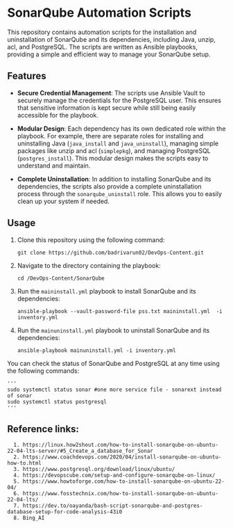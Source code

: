 # SonarQube Automation Scripts

This repository contains automation scripts for the installation and uninstallation of SonarQube and its dependencies, including Java, unzip, acl, and PostgreSQL. The scripts are written as Ansible playbooks, providing a simple and efficient way to manage your SonarQube setup.

## Features

- **Secure Credential Management**: The scripts use Ansible Vault to securely manage the credentials for the PostgreSQL user. This ensures that sensitive information is kept secure while still being easily accessible for the playbook.

- **Modular Design**: Each dependency has its own dedicated role within the playbook. For example, there are separate roles for installing and uninstalling Java (`java_install` and `java_uninstall`), managing simple packages like unzip and acl (`simplepkg`), and managing PostgreSQL (`postgres_install`). This modular design makes the scripts easy to understand and maintain.

- **Complete Uninstallation**: In addition to installing SonarQube and its dependencies, the scripts also provide a complete uninstallation process through the `sonarqube_uninstall` role. This allows you to easily clean up your system if needed.

## Usage

1. Clone this repository using the following command:

    ```
    git clone https://github.com/badrivarun02/DevOps-Content.git
    ```

2. Navigate to the directory containing the playbook:

    ```
    cd /DevOps-Content/SonarQube
    ```

3. Run the `maininstall.yml` playbook to install SonarQube and its dependencies:

    ```
    ansible-playbook --vault-password-file pss.txt maininstall.yml  -i inventory.yml
    ```

4. Run the `mainuninstall.yml` playbook to uninstall SonarQube and its dependencies:

    ```
    ansible-playbook mainuninstall.yml -i inventory.yml
    ```

You can check the status of SonarQube and PostgreSQL at any time using the following commands:

    '''
    sudo systemctl status sonar #one more service file - sonarext instead of sonar
    sudo systemctl status postgresql
    '''


 ## Reference links:
      
      1. https://linux.how2shout.com/how-to-install-sonarqube-on-ubuntu-22-04-lts-server/#5_Create_a_database_for_Sonar
      2. https://www.coachdevops.com/2020/04/install-sonarqube-on-ubuntu-how-to.html
      3. https://www.postgresql.org/download/linux/ubuntu/
      4. https://devopscube.com/setup-and-configure-sonarqube-on-linux/
      5. https://www.howtoforge.com/how-to-install-sonarqube-on-ubuntu-22-04/
      6. https://www.fosstechnix.com/how-to-install-sonarqube-on-ubuntu-22-04-lts/
      7. https://dev.to/oayanda/bash-script-sonarqube-and-postgres-database-setup-for-code-analysis-43i0
      8. Bing_AI 